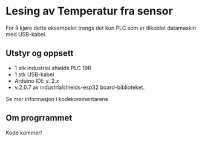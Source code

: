 # Lesing av Temperatur fra sensor

For å kjøre dette eksempelet trengs det kun PLC som er tilkoblet datamaskin med USB-kabel.

## Utstyr og oppsett
* 1 stk industrial shields PLC 19R
* 1 stk USB-kabel
* Arduino IDE v. 2.x
* v.2.0.7 av industrialshields-esp32 board-biblioteket.

Se mer informasjon i kodekommentarene
  
## Om progrrammet

Kode kommer!